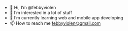 - 👋 Hi, I’m @febbyviolen
- 👀 I’m interested in a lot of stuff
- 🌱 I’m currently learning web and mobile app developing
- 📫 How to reach me febbyviolen@gmail.com


